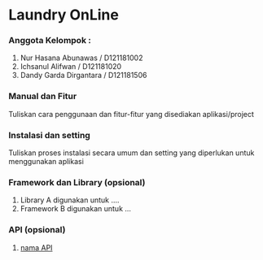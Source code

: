 # Laundry OnLine

### Anggota Kelompok :
1. Nur Hasana Abunawas / D121181002
2. Ichsanul Alifwan / D121181020
3. Dandy Garda Dirgantara / D121181506


### Manual dan Fitur 
Tuliskan cara penggunaan dan fitur-fitur yang disediakan aplikasi/project


### Instalasi dan setting
Tuliskan proses instalasi secara umum dan setting yang diperlukan untuk menggunakan aplikasi


### Framework dan Library (opsional)
1. Library A digunakan untuk ....
2. Framework B digunakan untuk ...


### API (opsional)
1. [nama API](https://alamat.API)